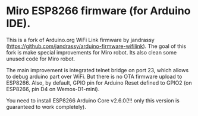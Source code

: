 # Miro ESP8266 firmware (for Arduino IDE).

This is a fork of Arduino.org WiFi Link firmware by jandrassy (https://github.com/jandrassy/arduino-firmware-wifilink). The goal of this fork is make special improvements for Miro robot. Its also clean some unused code for Miro robot.

The main improvement is integrated telnet bridge on port 23, which allows to debug arduino part over WiFi. But there is no OTA firmware upload to ESP8266.
Also, by default, GPIO pin for Arduino Reset defined to GPIO2 (on ESP8266, pin D4 on Wemos-D1-mini).

You need to install ESP8266 Arduino Core v2.6.0(!!! only this version is guaranteed to work completely). 

